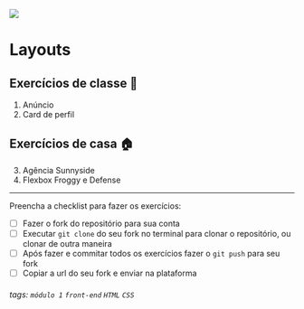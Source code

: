 ![](https://i.imgur.com/xG74tOh.png)

# Layouts

## Exercícios de classe 🏫

1. Anúncio
2. Card de perfil

## Exercícios de casa 🏠
3. Agência Sunnyside 
4. Flexbox Froggy e Defense

---

Preencha a checklist para fazer os exercícios:

-   [ ] Fazer o fork do repositório para sua conta
-   [ ] Executar `git clone` do seu fork no terminal para clonar o repositório, ou clonar de outra maneira
-   [ ] Após fazer e commitar todos os exercícios fazer o `git push` para seu fork
-   [ ] Copiar a url do seu fork e enviar na plataforma

###### tags: `módulo 1` `front-end` `HTML` `CSS`

